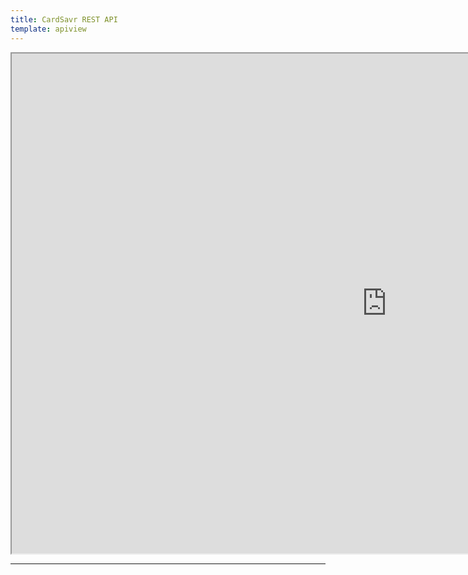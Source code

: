 ```yaml
---
title: CardSavr REST API
template: apiview
---
```


<iframe src="https://swch.github.io/slate" width="1200" height="800"></iframe>

***
